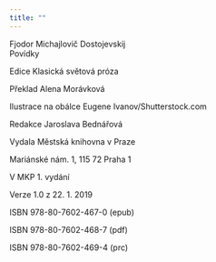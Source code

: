 ```yaml
---
title: ""
---
```


Fjodor Michajlovič Dostojevskij  
Povídky

Edice Klasická světová próza

Překlad Alena Morávková

Ilustrace na obálce Eugene Ivanov/Shutterstock.com

Redakce Jaroslava Bednářová

Vydala Městská knihovna v Praze

Mariánské nám. 1, 115 72 Praha 1

V MKP 1. vydání

Verze 1.0 z 22. 1. 2019

ISBN 978-80-7602-467-0 (epub)

ISBN 978-80-7602-468-7 (pdf)

ISBN 978-80-7602-469-4 (prc)